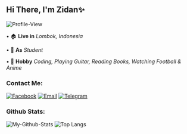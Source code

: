 ## Hi There, I'm Zidan✨
![Profile-View](https://komarev.com/ghpvc/?username=Zidan-ID17)

• 🏠 **Live in** *Lombok, Indonesia*

• 🏢 **As** *Student*

• 💫 **Hobby** *Coding, Playing Guitar, Reading Books, Watching Football & Anime*


### Contact Me:
[![Facebook](https://img.shields.io/badge/Facebook-blue?style=for-the-badge&logo=facebook)](https://www.facebook.com/muhammadraid.zaidani)
[![Email](https://img.shields.io/badge/Email-white.svg?style=for-the-badge&logo=gmail)](mailto:zeyshyy@gmail.com)
[![Telegram](https://img.shields.io/badge/Telegram-white.svg?style=for-the-badge&logo=telegram)](https://t.me/Zidan_IDz)


### Github Stats:
![My-Github-Stats](https://github-readme-stats.vercel.app/api?username=Zidan-ID17&show_icons=true&theme=radical)
![Top Langs](https://github-readme-stats.vercel.app/api/top-langs/?username=Zidan-ID17&layout=compact&theme=radical )
